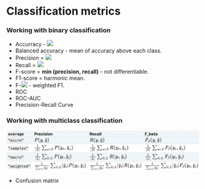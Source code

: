 # Classification metrics

### Working with binary classification

- Accurracy - <img src="https://render.githubusercontent.com/render/math?math=\frac{1}{n} \displaystyle\sum_{i=1}^{n} [ y^t_i = y_i^p]">
- Balanced accuracy - mean of accuracy above each class.
- Precision = <img src="https://render.githubusercontent.com/render/math?math=\dfrac{\text{TP}}{TP plus FP}">
- Recall = <img src="https://render.githubusercontent.com/render/math?math=\dfrac{\text{TP}}{TP plus FN}">
- F-score = **min (precision, recall)** - not differentiable.
- F1-score = harmonic mean.
- F-<img src="https://render.githubusercontent.com/render/math?math=\beta "> - weighted F1.
- ROC
- ROC-AUC
- Precision-Recall Curve

### Working with multiclass classification

![Multiclass metrics](assets/mirt_course_notes-7cd15bcf.png)

- Confusion matrix
